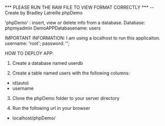 *** PLEASE RUN THE RAW FILE TO VIEW FORMAT CORRECTLY ***
-- Create by Bradley Latreille
phpDemo 

'phpDemo' : insert, view or delete info from a database. 
Database: phpmyadmin 
DemoAPPDatabasename: users 

IMPORTANT INFORMATION:
I am using a localhost to run this applicaiton. 
username: 'root'; 
password: ''; 

HOW TO DEPLOY APP: 
1. Create a database named userdb

2. Create a table named users with the following columns: 
  - id(auto) 
  - username
  
3. Clone the phpDemo folder to your server directory

4. Run the following url in your browser  
  - localhost/phpDemo/

